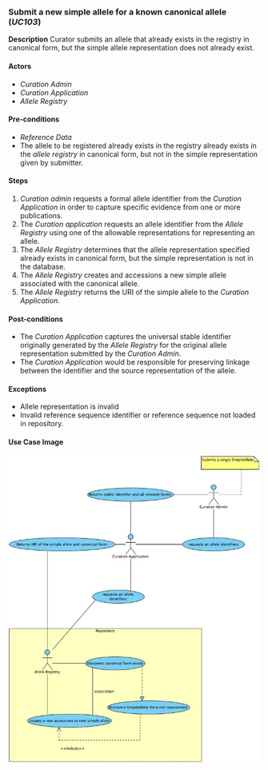 ### Submit a new simple allele for a known canonical allele (*UC103*)

**Description**
Curator submits an allele that already exists in the registry in canonical form, but the simple allele representation does not already exist.

#### Actors
- *Curation Admin*
- *Curation Application*
- *Allele Registry*

#### Pre-conditions

- *Reference Data*
- The allele to be registered already exists in the registry already exists in the *allele registry* in canonical form, but not in the simple representation given by submitter.

#### Steps

1. *Curation admin* requests a formal allele identifier from the *Curation Application* in order to capture specific evidence from one or more publications.
2. The *Curation application* requests an allele identifier from the *Allele Registry* using one of the allowable representations for representing an allele.
3. The *Allele Registry* determines that the allele representation specified already exists in canonical form, but the simple representation is not in the database.
4. The *Allele Registry* creates and accessions a new simple allele associated with the canonical allele.
5. The *Allele Registry* returns the URI of the simple allele to the *Curation Application*.

#### Post-conditions

- The *Curation Application* captures the universal stable identifier originally generated by the *Allele Registry* for the original allele representation submitted by the *Curation Admin*.
- The *Curation Application* would be responsible for preserving linkage between the identifier and the source representation of the allele.

#### Exceptions
- Allele representation is invalid
- Invalid reference sequence identifier or reference sequence not loaded in repository.

#### Use Case Image

![logo](https://github.com/clingen-data-model/allele-registry/blob/master/images/UC103.jpg)
